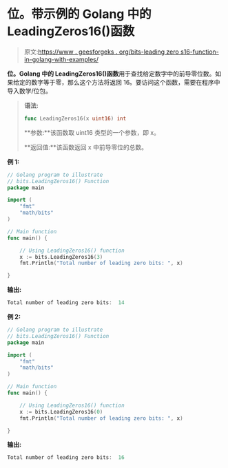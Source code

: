 # 位。带示例的 Golang 中的 LeadingZeros16()函数

> 原文:[https://www . geesforgeks . org/bits-leading zero s16-function-in-golang-with-examples/](https://www.geeksforgeeks.org/bits-leadingzeros16-function-in-golang-with-examples/)

**位。Golang 中的 LeadingZeros16()函数**用于查找给定数字中的前导零位数。如果给定的数字等于零，那么这个方法将返回 16。要访问这个函数，需要在程序中导入数学/位包。

> **语法:**
> 
> ```go
> func LeadingZeros16(x uint16) int
> 
> ```
> 
> **参数:**该函数取 uint16 类型的一个参数，即 x。
> 
> **返回值:**该函数返回 x 中前导零位的总数。

**例 1:**

```go
// Golang program to illustrate
// bits.LeadingZeros16() Function
package main

import (
    "fmt"
    "math/bits"
)

// Main function
func main() {

    // Using LeadingZeros16() function
    x := bits.LeadingZeros16(3)
    fmt.Println("Total number of leading zero bits: ", x)

}
```

**输出:**

```go
Total number of leading zero bits:  14

```

**例 2:**

```go
// Golang program to illustrate
// bits.LeadingZeros16() Function
package main

import (
    "fmt"
    "math/bits"
)

// Main function
func main() {

    // Using LeadingZeros16() function
    x := bits.LeadingZeros16(0)
    fmt.Println("Total number of leading zero bits: ", x)

}
```

**输出:**

```go
Total number of leading zero bits:  16

```